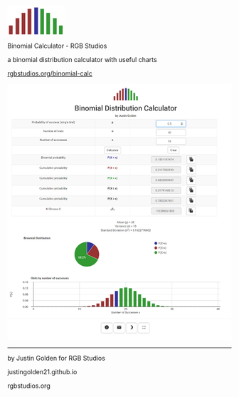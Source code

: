 <img src="icon.png">

Binomial Calculator - RGB Studios

a binomial distribution calculator with useful charts

<a href="http://rgbstudios.org/binomial-calc">rgbstudios.org/binomial-calc</a>

<img src="screenshot.png">

<hr>

by Justin Golden for RGB Studios

justingolden21.github.io

rgbstudios.org
